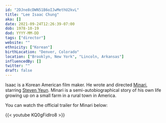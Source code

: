 ```yaml
---
id: "2DJne8cDWN51B6oIJwMethU2kvL"
title: "Lee Isaac Chung"
aka: []
date: 2021-09-24T12:26:39-07:00
dob: 1978-10-19
dod: YYYY-MM-DD
tags: ["director"]
website: ""
ethnicity: ["Korean"]
birthLocation: "Denver, Colorado"
location: ["Brooklyn, New York", "Lincoln, Arkansas"]
influencedBy: []
twitter: ""
draft: false
---
```


Isaac is a Korean American film maker. He wrote and directed
[Minari](https://a24films.com/films/minari), starring
[Steven Yeun](../steven-yeun). Minari is a semi-autobiographical story of his
own life growing up on a small farm in a rural town in America.

You can watch the official trailer for Minari below:

{{< youtube KQ0gFidlro8 >}}
